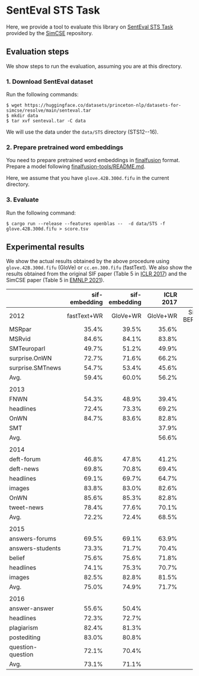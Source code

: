 # SentEval STS Task

Here, we provide a tool to evaluate this library on [SentEval STS Task](https://github.com/princeton-nlp/SimCSE/tree/main/SentEval) provided by the [SimCSE](https://github.com/princeton-nlp/SimCSE) repository.

## Evaluation steps

We show steps to run the evaluation, assuming you are at this directory.

### 1. Download SentEval dataset

Run the following commands:

```shell
$ wget https://huggingface.co/datasets/princeton-nlp/datasets-for-simcse/resolve/main/senteval.tar
$ mkdir data
$ tar xvf senteval.tar -C data
```

We will use the data under the `data/STS` directory (STS12--16).

### 2. Prepare pretrained word embeddings

You need to prepare pretrained word embeddings in [finalfusion](https://docs.rs/finalfusion/) format.
Prepare a model following [finalfusion-tools/README.md](../../finalfusion-tools/README.md).

Here, we assume that you have `glove.42B.300d.fifu` in the current directory.

### 3. Evaluate

Run the following command:

```shell
$ cargo run --release --features openblas --  -d data/STS -f glove.42B.300d.fifu > score.tsv
```

## Experimental results

We show the actual results obtained by the above procedure using `glove.42B.300d.fifu` (GloVe) or `cc.en.300.fifu` (fastText).
We also show the results obtained from the original SIF paper (Table 5 in [ICLR 2017](https://openreview.net/forum?id=SyK00v5xx)) and the SimCSE paper (Table 5 in [EMNLP 2021](https://aclanthology.org/2021.emnlp-main.552/)).



|                   | sif-embedding | sif-embedding | ICLR 2017 |       EMNLP 2021 |
| ----------------- | ------------: | ------------: | --------: | ---------------: |
| 2012              |   fastText+WR |      GloVe+WR |  GloVe+WR | SimCSE-BERT_base |
| MSRpar            |         35.4% |         39.5% |     35.6% |                  |
| MSRvid            |         84.6% |         84.1% |     83.8% |                  |
| SMTeuroparl       |         49.7% |         51.2% |     49.9% |                  |
| surprise.OnWN     |         72.7% |         71.6% |     66.2% |                  |
| surprise.SMTnews  |         54.7% |         53.4% |     45.6% |                  |
| Avg.              |         59.4% |         60.0% |     56.2% |            68.4% |
|                   |               |               |           |                  |
| 2013              |               |               |           |                  |
| FNWN              |         54.3% |         48.9% |     39.4% |                  |
| headlines         |         72.4% |         73.3% |     69.2% |                  |
| OnWN              |         84.7% |         83.6% |     82.8% |                  |
| SMT               |               |               |     37.9% |                  |
| Avg.              |               |               |     56.6% |            82.4% |
|                   |               |               |           |                  |
| 2014              |               |               |           |                  |
| deft-forum        |         46.8% |         47.8% |     41.2% |                  |
| deft-news         |         69.8% |         70.8% |     69.4% |                  |
| headlines         |         69.1% |         69.7% |     64.7% |                  |
| images            |         83.8% |         83.0% |     82.6% |                  |
| OnWN              |         85.6% |         85.3% |     82.8% |                  |
| tweet-news        |         78.4% |         77.6% |     70.1% |                  |
| Avg.              |         72.2% |         72.4% |     68.5% |            74.4% |
|                   |               |               |           |                  |
| 2015              |               |               |           |                  |
| answers-forums    |         69.5% |         69.1% |     63.9% |                  |
| answers-students  |         73.3% |         71.7% |     70.4% |                  |
| belief            |         75.6% |         75.6% |     71.8% |                  |
| headlines         |         74.1% |         75.3% |     70.7% |                  |
| images            |         82.5% |         82.8% |     81.5% |                  |
| Avg.              |         75.0% |         74.9% |     71.7% |            80.9% |
|                   |               |               |           |                  |
| 2016              |               |               |           |                  |
| answer-answer     |         55.6% |         50.4% |           |                  |
| headlines         |         72.3% |         72.7% |           |                  |
| plagiarism        |         82.4% |         81.3% |           |                  |
| postediting       |         83.0% |         80.8% |           |                  |
| question-question |         72.1% |         70.4% |           |                  |
| Avg.              |         73.1% |         71.1% |           |            78.6% |
